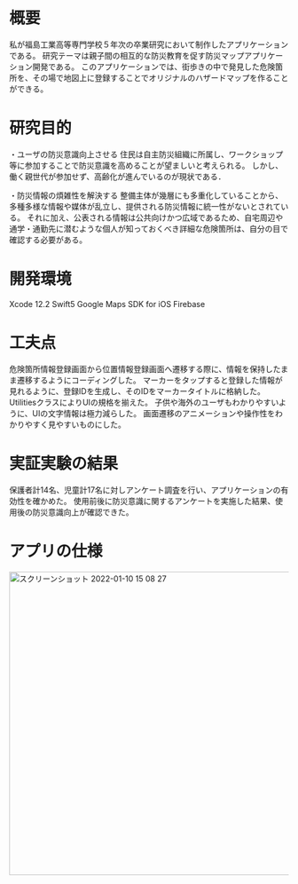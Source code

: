 # 概要
私が福島工業高等専門学校５年次の卒業研究において制作したアプリケーションである。
研究テーマは親子間の相互的な防災教育を促す防災マップアプリケーション開発である。
このアプリケーションでは、街歩きの中で発見した危険箇所を、その場で地図上に登録することでオリジナルのハザードマップを作ることができる。

# 研究目的
・ユーザの防災意識向上させる
住民は自主防災組織に所属し、ワークショップ等に参加することで防災意識を高めることが望ましいと考えられる。
しかし、働く親世代が参加せず、高齢化が進んでいるのが現状である．

・防災情報の煩雑性を解決する
整備主体が幾層にも多重化していることから、多種多様な情報や媒体が乱立し、提供される防災情報に統一性がないとされている。
それに加え、公表される情報は公共向けかつ広域であるため、自宅周辺や通学・通勤先に潜むような個人が知っておくべき詳細な危険箇所は、自分の目で確認する必要がある。

# 開発環境
Xcode 12.2
Swift5
Google Maps SDK for iOS
Firebase

# 工夫点
危険箇所情報登録画面から位置情報登録画面へ遷移する際に、情報を保持したまま遷移するようにコーディングした。
マーカーをタップすると登録した情報が見れるように、登録IDを生成し、そのIDをマーカータイトルに格納した。
UtilitiesクラスによりUIの規格を揃えた。
子供や海外のユーザもわかりやすいように、UIの文字情報は極力減らした。
画面遷移のアニメーションや操作性をわかりやすく見やすいものにした。

# 実証実験の結果
保護者計14名、児童計17名に対しアンケート調査を行い、アプリケーションの有効性を確かめた。
使用前後に防災意識に関するアンケートを実施した結果、使用後の防災意識向上が確認できた。

# アプリの仕様
<img width="547" alt="スクリーンショット 2022-01-10 15 08 27" src="https://user-images.githubusercontent.com/70559709/148725633-78219edb-afb6-4651-9d94-1048e735a399.png">
